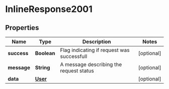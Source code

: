 
# InlineResponse2001

## Properties
Name | Type | Description | Notes
------------ | ------------- | ------------- | -------------
**success** | **Boolean** | Flag indicating if request was successfull |  [optional]
**message** | **String** | A message describing the request status |  [optional]
**data** | [**User**](User.md) |  |  [optional]



